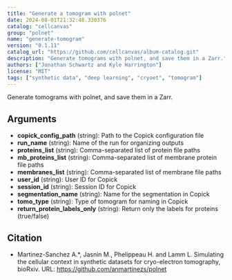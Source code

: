 ```yaml
---
title: "Generate a tomogram with polnet"
date: 2024-08-01T21:32:48.330376
catalog: "cellcanvas"
group: "polnet"
name: "generate-tomogram"
version: "0.1.11"
catalog_url: "https://github.com/cellcanvas/album-catalog.git"
description: "Generate tomograms with polnet, and save them in a Zarr."
authors: ["Jonathan Schwartz and Kyle Harrington"]
license: "MIT"
tags: ["synthetic data", "deep learning", "cryoet", "tomogram"]
---
```


Generate tomograms with polnet, and save them in a Zarr.

## Arguments

- **copick_config_path** (string): Path to the Copick configuration file
- **run_name** (string): Name of the run for organizing outputs
- **proteins_list** (string): Comma-separated list of protein file paths
- **mb_proteins_list** (string): Comma-separated list of membrane protein file paths
- **membranes_list** (string): Comma-separated list of membrane file paths
- **user_id** (string): User ID for Copick
- **session_id** (string): Session ID for Copick
- **segmentation_name** (string): Name for the segmentation in Copick
- **tomo_type** (string): Type of tomogram for naming in Copick
- **return_protein_labels_only** (string): Return only the labels for proteins (true/false)

## Citation

- Martinez-Sanchez A.*, Jasnin M., Phelippeau H. and Lamm L. Simulating the cellular context in synthetic datasets for cryo-electron tomography, bioRxiv.
  URL: https://github.com/anmartinezs/polnet


